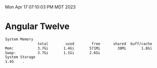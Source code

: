 Mon Apr 17 07:10:03 PM MDT 2023

# Angular Twelve

```bash
System Memory
               total        used        free      shared  buff/cache   available
Mem:           3.7Gi       1.4Gi       571Mi        38Mi       1.8Gi       2.0Gi
Swap:          3.7Gi       1.1Gi       2.6Gi
System Storage
1.4G	.
